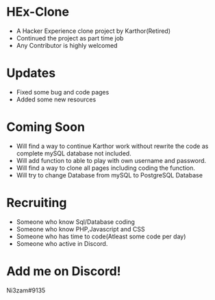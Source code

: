 # HEx-Clone
- A Hacker Experience clone project by Karthor(Retired)
- Continued the project as part time job
- Any Contributor is highly welcomed

# Updates
- Fixed some bug and code pages
- Added some new resources

# Coming Soon
- Will find a way to continue Karthor work without rewrite the code as complete mySQL database not included.
- Will add function to able to play with own username and password.
- Will find a way to clone all pages including coding the function.
- Will try to change Database from mySQL to PostgreSQL Database

# Recruiting
- Someone who know Sql/Database coding
- Someone who know PHP,Javascript and CSS
- Someone who has time to code(Atleast some code per day)
- Someone who active in Discord.

# Add me on Discord!
Ni3zam#9135
